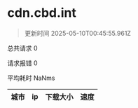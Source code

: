 
  # cdn.cbd.int

  > 更新时间 2025-05-10T00:45:55.961Z
  
  总共请求 0

  请求报错 0

  平均耗时 NaNms

|城市|ip|下载大小|速度|
|-----|----------|---|---|

  